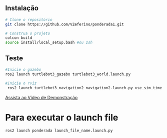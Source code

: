 ## Instalação

```bash
# Clone o repositório
git clone https://github.com/VZeferino/ponderada1.git

# Construa o projeto
colcon build
source install/local_setup.bash #ou zsh
```
## Teste

```bash
#Inicie o gazebo
ros2 launch turtlebot3_gazebo turtlebot3_world.launch.py
```

```bash
#Inicie o rviz
 ros2 launch turtlebot3_navigation2 navigation2.launch.py use_sim_time:=True map:=map.yaml 
```

[Assista ao Vídeo de Demonstração](https://youtu.be/ewbGKju4fxE)

# Para executar o launch file

```bash
ros2 launch ponderada launch_file_name.launch.py
```
